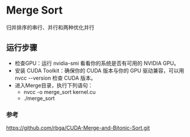 # Merge Sort
归并排序的串行、并行和两种优化并行
## 运行步骤
- 检查GPU：运行 nvidia-smi 看看你的系统是否有可用的 NVIDIA GPU。
- 安装 CUDA Toolkit：确保你的 CUDA 版本与你的 GPU 驱动兼容，可以用 nvcc --version 检查 CUDA 版本。
- 进入Merge目录，执行下列语句：
  - nvcc -o merge_sort kernel.cu
  - ./merge_sort
 
### 参考
https://github.com/rbga/CUDA-Merge-and-Bitonic-Sort.git


　
